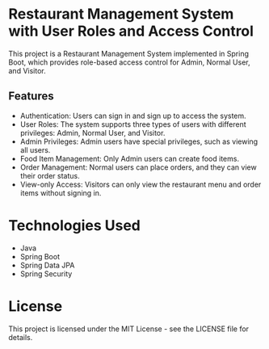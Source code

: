 # Restaurant Management System with User Roles and Access Control
This project is a Restaurant Management System implemented in Spring Boot, which provides role-based access control for Admin, Normal User, and Visitor.

## Features
* Authentication: Users can sign in and sign up to access the system.
* User Roles: The system supports three types of users with different privileges: Admin, Normal User, and Visitor.
* Admin Privileges: Admin users have special privileges, such as viewing all users.
* Food Item Management: Only Admin users can create food items.
* Order Management: Normal users can place orders, and they can view their order status.
* View-only Access: Visitors can only view the restaurant menu and order items without signing in.
# Technologies Used
* Java
* Spring Boot
* Spring Data JPA
* Spring Security
# License
This project is licensed under the MIT License - see the LICENSE file for details.
